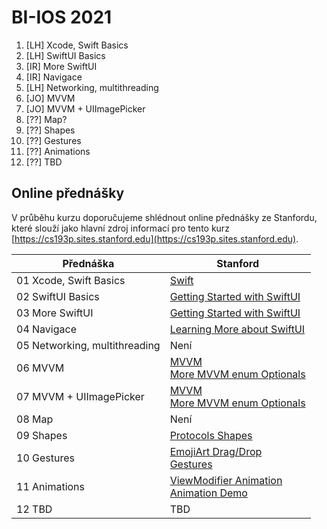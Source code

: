 # BI-IOS 2021

1. [LH] Xcode, Swift Basics
2. [LH] SwiftUI Basics
3. [IR] More SwiftUI
4. [IR] Navigace
5. [LH] Networking, multithreading
6. [JO] MVVM
7. [JO] MVVM + UIImagePicker
8. [??] Map?
9. [??] Shapes
10. [??] Gestures
11. [??] Animations
12. [??] TBD

## Online přednášky

V průběhu kurzu doporučujeme shlédnout online přednášky ze Stanfordu, které slouží jako hlavní zdroj informací pro tento kurz [https://cs193p.sites.stanford.edu](https://cs193p.sites.stanford.edu).

| Přednáška | Stanford |
| --------- | -------- |
| 01 Xcode, Swift Basics | [Swift](https://cs193p.sites.stanford.edu/sites/g/files/sbiybj16636/files/media/file/reading_1.pdf) |
| 02 SwiftUI Basics | [Getting Started with SwiftUI](https://www.youtube.com/watch?v=bqu6BquVi2M) |
| 03 More SwiftUI | [Getting Started with SwiftUI](https://www.youtube.com/watch?v=bqu6BquVi2M) |
| 04 Navigace | [Learning More about SwiftUI](https://youtu.be/3lahkdHEhW8) |
| 05 Networking, multithreading | Není |
| 06 MVVM | [MVVM](https://youtu.be/--qKOhdgJAs)<br>[More MVVM enum Optionals](https://youtu.be/oWZOFSYS5GE) |
| 07 MVVM + UIImagePicker | [MVVM](https://youtu.be/--qKOhdgJAs)<br>[More MVVM enum Optionals](https://youtu.be/oWZOFSYS5GE) |
| 08 Map | Není |
| 09 Shapes | [Protocols Shapes](https://www.youtube.com/watch?v=Og9gXZpbKWo) |
| 10 Gestures | [EmojiArt Drag/Drop](https://youtu.be/eNS5EzgK3lY)<br>[Gestures](https://youtu.be/iszjyoo3SYI) |
| 11 Animations | [ViewModifier Animation](https://youtu.be/PoeaUMGAx6c)<br>[Animation Demo](https://youtu.be/-N1UR7Y105g) |
| 12 TBD | TBD |
